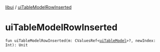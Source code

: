 [libui](README.md) / [uiTableModelRowInserted](ui-table-model-row-inserted.md)

# uiTableModelRowInserted

`fun uiTableModelRowInserted(m: CValuesRef<`[`uiTableModel`](ui-table-model.md)`>?, newIndex: Int): Unit`

